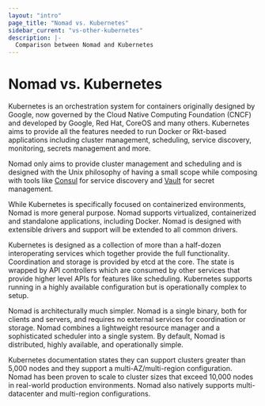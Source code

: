 ```yaml
---
layout: "intro"
page_title: "Nomad vs. Kubernetes"
sidebar_current: "vs-other-kubernetes"
description: |-
  Comparison between Nomad and Kubernetes
---
```


# Nomad vs. Kubernetes

Kubernetes is an orchestration system for containers originally designed by Google, now governed by the Cloud Native
Computing Foundation (CNCF) and developed by Google, Red Hat, CoreOS and many others. Kubernetes aims to provide all the features needed to run Docker or Rkt-based applications including cluster management,
scheduling, service discovery, monitoring, secrets management and more.

Nomad only aims to provide cluster management and scheduling and is designed
with the Unix philosophy of having a small scope while composing with tools like [Consul](https://www.consul.io)
for service discovery and [Vault](https://www.vaultproject.io) for secret management.

While Kubernetes is specifically focused on containerized environments, Nomad is more general purpose.
Nomad supports virtualized, containerized and standalone applications, including Docker.
Nomad is designed with extensible drivers and support will be extended to all
common drivers.

Kubernetes is designed as a collection of more than a half-dozen interoperating
services which together provide the full functionality. Coordination and
storage is provided by etcd at the core. The state is wrapped by API controllers
which are consumed by other services that provide higher level APIs for features
like scheduling. Kubernetes supports running in a highly available
configuration but is operationally complex to setup.

Nomad is architecturally much simpler. Nomad is a single binary, both for clients
and servers, and requires no external services for coordination or storage.
Nomad combines a lightweight resource manager and a sophisticated scheduler
into a single system. By default, Nomad is distributed, highly available,
and operationally simple.

Kubernetes documentation states they can support clusters greater than 5,000 nodes
and they support a multi-AZ/multi-region configuration. Nomad has been proven to scale 
to cluster sizes that exceed 10,000 nodes in real-world production environments. Nomad 
also natively supports multi-datacenter and multi-region configurations.
